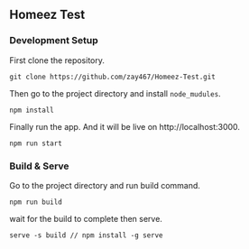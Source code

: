 ## Homeez Test

### Development Setup

First clone the repository.

```shell
git clone https://github.com/zay467/Homeez-Test.git
```

Then go to the project directory and install `node_mudules`. 

```shell
npm install
```

Finally run the app. And it will be live on http://localhost:3000.

```shell
npm run start
```

### Build & Serve

Go to the project directory and run build command.

```shell
npm run build
```

wait for the build to complete then serve.

```shell
serve -s build // npm install -g serve
```
